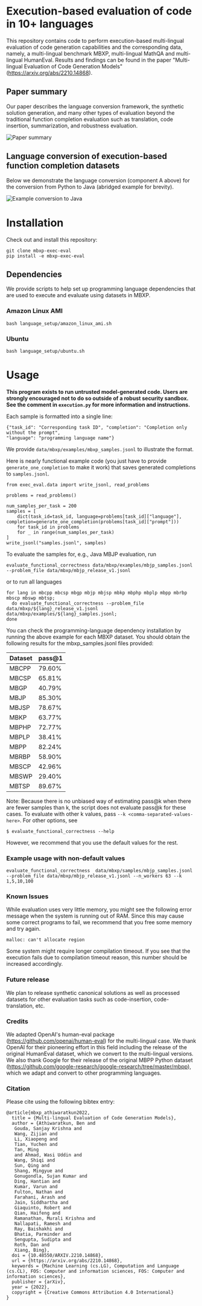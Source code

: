 # Execution-based evaluation of code in 10+ languages

This repository contains code to perform execution-based multi-lingual evaluation of code generation capabilities and the corresponding data, namely, a multi-lingual benchmark MBXP, multi-lingual MathQA and multi-lingual HumanEval. Results and findings can be found in the paper "Multi-lingual Evaluation of Code Generation Models" (https://arxiv.org/abs/2210.14868).


## Paper summary

Our paper describes the language conversion framework, the synthetic solution generation, and many other types of evaluation beyond the traditional function completion evaluation such as translation, code insertion, summarization, and robustness evaluation. 

![Paper summary](./graphics/paper_summary.png)


## Language conversion of execution-based function completion datasets

Below we demonstrate the language conversion (component A above) for the conversion from Python to Java (abridged example for brevity). 

![Example conversion to Java](./graphics/mbxp_java_conversion.png)


# Installation

Check out and install this repository:
```
git clone mbxp-exec-eval
pip install -e mbxp-exec-eval
```



## Dependencies
We provide scripts to help set up programming language dependencies that are used to execute and evaluate using datasets in MBXP.

### Amazon Linux AMI
```
bash language_setup/amazon_linux_ami.sh
```
### Ubuntu
```
bash language_setup/ubuntu.sh
```

# Usage

**This program exists to run untrusted model-generated code. Users are strongly
encouraged not to do so outside of a robust security sandbox. See the comment in
`execution.py` for more information and instructions.**

Each sample is formatted into a single line:
```
{"task_id": "Corresponding task ID", "completion": "Completion only without the prompt",
"language": "programming language name"}
```
We provide `data/mbxp/examples/mbxp_samples.jsonl` to illustrate the format. 

Here is nearly functional example code (you just have to provide
`generate_one_completion` to make it work) that saves generated completions to
`samples.jsonl`.
```
from exec_eval.data import write_jsonl, read_problems

problems = read_problems()

num_samples_per_task = 200
samples = [
    dict(task_id=task_id, language=problems[task_id]["language"], completion=generate_one_completion(problems[task_id]["prompt"]))
    for task_id in problems
    for _ in range(num_samples_per_task)
]
write_jsonl("samples.jsonl", samples)
```

To evaluate the samples for, e.g., Java MBJP evaluation, run 
```
evaluate_functional_correctness data/mbxp/examples/mbjp_samples.jsonl --problem_file data/mbxp/mbjp_release_v1.jsonl
```
or to run all languages
```
for lang in mbcpp mbcsp mbgp mbjp mbjsp mbkp mbphp mbplp mbpp mbrbp mbscp mbswp mbtsp;
  do evaluate_functional_correctness --problem_file data/mbxp/${lang}_release_v1.jsonl data/mbxp/examples/${lang}_samples.jsonl;
done
```
You can check the programming-language dependency installation by running the above example for each MBXP dataset. You should obtain the following results for the mbxp_samples.jsonl files provided:


| Dataset | pass@1 |
|---------|--------|
| MBCPP   | 79.60% |
| MBCSP   | 65.81% |
| MBGP    | 40.79% |
| MBJP    | 85.30% |
| MBJSP   | 78.67% |
| MBKP    | 63.77% |
| MBPHP   | 72.77% |
| MBPLP   | 38.41% |
| MBPP    | 82.24% |
| MBRBP   | 58.90% |
| MBSCP   | 42.96% |
| MBSWP   | 29.40% |
| MBTSP   | 89.67% |



Note: Because there is no unbiased way of estimating pass@k when there are fewer
samples than k, the script does not evaluate pass@k for these cases. To
evaluate with other k values, pass `--k <comma-separated-values-here>`. For
other options, see
```
$ evaluate_functional_correctness --help
```
However, we recommend that you use the default values for the rest.

### Example usage with non-default values
```
evaluate_functional_correctness  data/mbxp/samples/mbjp_samples.jsonl --problem_file data/mbxp/mbjp_release_v1.jsonl --n_workers 63 --k 1,5,10,100
```

### Known Issues

While evaluation uses very little memory, you might see the following error
message when the system is running out of RAM. Since this may cause some
correct programs to fail, we recommend that you free some memory and try again.
```
malloc: can't allocate region
```

Some system might require longer compilation timeout. If you see that the execution fails due to compilation timeout reason, this number should be increased accordingly.

### Future release
We plan to release synthetic canonical solutions as well as processed datasets for other evaluation tasks such as code-insertion, code-translation, etc. 




### Credits
We adapted OpenAI's human-eval package (https://github.com/openai/human-eval) for the multi-lingual case. We thank OpenAI for their pioneering effort in this field including the release of the original HumanEval dataset, which we convert to the multi-lingual versions. We also thank Google for their release of the original MBPP Python dataset (https://github.com/google-research/google-research/tree/master/mbpp), which we adapt and convert to other programming languages.

### Citation

Please cite using the following bibtex entry:

```
@article{mbxp_athiwaratkun2022,
  title = {Multi-lingual Evaluation of Code Generation Models},
  author = {Athiwaratkun, Ben and
   Gouda, Sanjay Krishna and
   Wang, Zijian and
   Li, Xiaopeng and
   Tian, Yuchen and
   Tan, Ming
   and Ahmad, Wasi Uddin and
   Wang, Shiqi and
   Sun, Qing and
   Shang, Mingyue and
   Gonugondla, Sujan Kumar and
   Ding, Hantian and
   Kumar, Varun and
   Fulton, Nathan and
   Farahani, Arash and
   Jain, Siddhartha and
   Giaquinto, Robert and
   Qian, Haifeng and
   Ramanathan, Murali Krishna and
   Nallapati, Ramesh and
   Ray, Baishakhi and
   Bhatia, Parminder and
   Sengupta, Sudipta and
   Roth, Dan and
   Xiang, Bing},
  doi = {10.48550/ARXIV.2210.14868},
  url = {https://arxiv.org/abs/2210.14868},
  keywords = {Machine Learning (cs.LG), Computation and Language (cs.CL), FOS: Computer and information sciences, FOS: Computer and information sciences},
  publisher = {arXiv},
  year = {2022},
  copyright = {Creative Commons Attribution 4.0 International}
}

```
